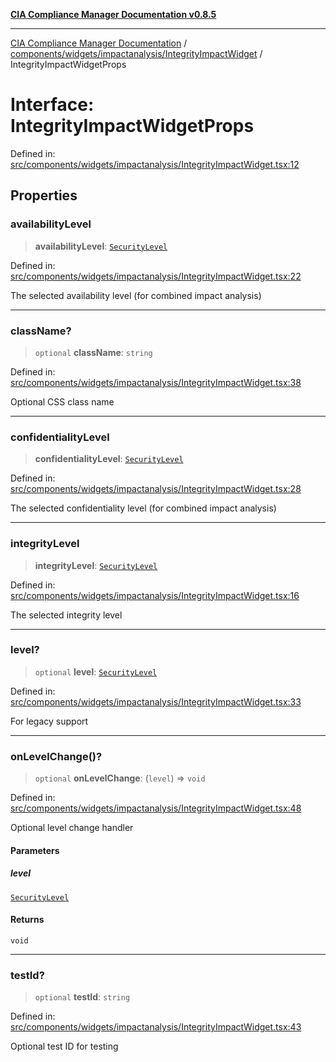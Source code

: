 [**CIA Compliance Manager Documentation v0.8.5**](../../../../../README.md)

***

[CIA Compliance Manager Documentation](../../../../../modules.md) / [components/widgets/impactanalysis/IntegrityImpactWidget](../README.md) / IntegrityImpactWidgetProps

# Interface: IntegrityImpactWidgetProps

Defined in: [src/components/widgets/impactanalysis/IntegrityImpactWidget.tsx:12](https://github.com/Hack23/cia-compliance-manager/blob/3ae0301247f765ba03c8c0fe645db4718bb8af76/src/components/widgets/impactanalysis/IntegrityImpactWidget.tsx#L12)

## Properties

### availabilityLevel

> **availabilityLevel**: [`SecurityLevel`](../../../../../types/cia/type-aliases/SecurityLevel.md)

Defined in: [src/components/widgets/impactanalysis/IntegrityImpactWidget.tsx:22](https://github.com/Hack23/cia-compliance-manager/blob/3ae0301247f765ba03c8c0fe645db4718bb8af76/src/components/widgets/impactanalysis/IntegrityImpactWidget.tsx#L22)

The selected availability level
(for combined impact analysis)

***

### className?

> `optional` **className**: `string`

Defined in: [src/components/widgets/impactanalysis/IntegrityImpactWidget.tsx:38](https://github.com/Hack23/cia-compliance-manager/blob/3ae0301247f765ba03c8c0fe645db4718bb8af76/src/components/widgets/impactanalysis/IntegrityImpactWidget.tsx#L38)

Optional CSS class name

***

### confidentialityLevel

> **confidentialityLevel**: [`SecurityLevel`](../../../../../types/cia/type-aliases/SecurityLevel.md)

Defined in: [src/components/widgets/impactanalysis/IntegrityImpactWidget.tsx:28](https://github.com/Hack23/cia-compliance-manager/blob/3ae0301247f765ba03c8c0fe645db4718bb8af76/src/components/widgets/impactanalysis/IntegrityImpactWidget.tsx#L28)

The selected confidentiality level
(for combined impact analysis)

***

### integrityLevel

> **integrityLevel**: [`SecurityLevel`](../../../../../types/cia/type-aliases/SecurityLevel.md)

Defined in: [src/components/widgets/impactanalysis/IntegrityImpactWidget.tsx:16](https://github.com/Hack23/cia-compliance-manager/blob/3ae0301247f765ba03c8c0fe645db4718bb8af76/src/components/widgets/impactanalysis/IntegrityImpactWidget.tsx#L16)

The selected integrity level

***

### level?

> `optional` **level**: [`SecurityLevel`](../../../../../types/cia/type-aliases/SecurityLevel.md)

Defined in: [src/components/widgets/impactanalysis/IntegrityImpactWidget.tsx:33](https://github.com/Hack23/cia-compliance-manager/blob/3ae0301247f765ba03c8c0fe645db4718bb8af76/src/components/widgets/impactanalysis/IntegrityImpactWidget.tsx#L33)

For legacy support

***

### onLevelChange()?

> `optional` **onLevelChange**: (`level`) => `void`

Defined in: [src/components/widgets/impactanalysis/IntegrityImpactWidget.tsx:48](https://github.com/Hack23/cia-compliance-manager/blob/3ae0301247f765ba03c8c0fe645db4718bb8af76/src/components/widgets/impactanalysis/IntegrityImpactWidget.tsx#L48)

Optional level change handler

#### Parameters

##### level

[`SecurityLevel`](../../../../../types/cia/type-aliases/SecurityLevel.md)

#### Returns

`void`

***

### testId?

> `optional` **testId**: `string`

Defined in: [src/components/widgets/impactanalysis/IntegrityImpactWidget.tsx:43](https://github.com/Hack23/cia-compliance-manager/blob/3ae0301247f765ba03c8c0fe645db4718bb8af76/src/components/widgets/impactanalysis/IntegrityImpactWidget.tsx#L43)

Optional test ID for testing
